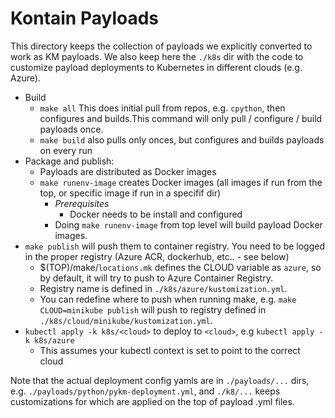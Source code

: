 # Kontain Payloads

This directory keeps the collection of payloads we explicitly converted to work as KM payloads.
We also keep here the `./k8s` dir with the code to customize payload deployments to Kubernetes in different clouds (e.g. Azure).


* Build
  * `make all` This does initial pull from repos, e.g. `cpython`, then configures and builds.This command will only pull / configure / build payloads once.
  * `make build` also pulls only onces, but configures and builds payloads on every run
* Package and publish:
  * Payloads are distributed as Docker images
  * `make runenv-image` creates Docker images (all images if run from the top, or specific image if run in a specifif dir)
    * *Prerequisites*
      * Docker needs to be install and configured
    * Doing `make runenv-image` from top level will build payload Docker images.
* `make publish` will push them to container registry. You need to be logged in the proper registry (Azure ACR, dockerhub, etc.. - see below)
  * $(TOP)/make/`locations.mk` defines the CLOUD variable as `azure`, so by default, it will try to push to Azure Container Registry.
  * Registry name is defined in `./k8s/azure/kustomization.yml`.
  * You can redefine where to push when running make, e.g.  `make CLOUD=minikube publish` will push to registry defined in `./k8s/cloud/minikube/kustomization.yml`.
* `kubectl apply -k k8s/<cloud>` to deploy to `<cloud>`, e.g `kubectl apply -k k8s/azure`
  * This assumes your kubectl context is set to point to the correct cloud


Note that the actual deployment config yamls are in `./payloads/...` dirs, e.g. `./payloads/python/pykm-deployment.yml`, and `./k8/...` keeps customizations for which are applied on the top of payload .yml files.
